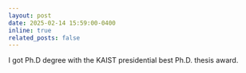 ```yaml
---
layout: post
date: 2025-02-14 15:59:00-0400
inline: true
related_posts: false
---
```


I got Ph.D degree with the KAIST presidential best Ph.D. thesis award. 
